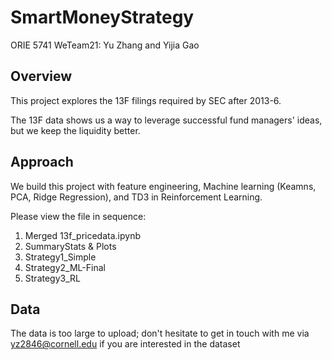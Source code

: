 # SmartMoneyStrategy
ORIE 5741 WeTeam21: Yu Zhang and Yijia Gao

## Overview
This project explores the 13F filings required by SEC after 2013-6.

The 13F data shows us a way to leverage successful fund managers' ideas, but we keep the liquidity better.

## Approach
We build this project with feature engineering, Machine learning (Keamns, PCA, Ridge Regression), and TD3 in Reinforcement Learning.

Please view the file in sequence:
1. Merged 13f_pricedata.ipynb
2. SummaryStats & Plots
3. Strategy1_Simple
4. Strategy2_ML-Final
5. Strategy3_RL

## Data
The data is too large to upload; don't hesitate to get in touch with me via yz2846@cornell.edu if you are interested in the dataset
